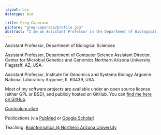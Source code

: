 ```yaml
---
layout: bio
datatype: bio

title: Greg Caporaso
picture: "greg-caporaso/profile.jpg" 
abstract: "I am an Assistant Professor in the Department of Biological Sciences and Assistant Director of the Center for Microbial Genetics and Genomics at Northern Arizona University. My research interests are focused on understanding how the communities of micro-organisms that live in and on our bodies, and who cohabit our homes and offices, affect human health, and ultimately how we can use that understanding to improve human health by developing microbiome-based treatments of disease. Toward this end, my lab is develops software and methods for studying microbial ecology."
---
```


Assistant Professor, Department of Biological Sciences

Assistant Professor, Department of Computer Science
Assistant Director, Center for Microbial Genetics and Genomics
Northern Arizona University
Flagstaff, AZ, USA.

Assistant Professor, Institute for Genomics and Systems Biology
Argonne National Laboratory
Argonne, IL 60439, USA.

Most of my software projects are available under an open source license (either GPL or BSD), and publicly hosted on GitHub. You can [find me here on GitHub](https://github.com/gregcaporaso).

[Curriculum vitae](https://docs.google.com/document/d/18TA9AzwRloj4RFNwxgVyxYeQEiJGuWNwCDSJhdoParQ/pub)

Publications (via [PubMed](http://www.ncbi.nlm.nih.gov/entrez/query.fcgi?db=pubmed&cmd=Search&term=%22Caporaso+JG%22%5BAuthor%5D) or [Google Scholar](http://scholar.google.com/citations?hl=en&user=8wv9sLkAAAAJ))

Teaching: [Bioinformatics @ Northern Arizona University](http://www.caporaso.us/teaching/)


